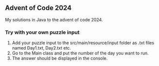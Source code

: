## Advent of Code 2024

My solutions in Java to the advent of code 2024.

### Try with your own puzzle input
1. Add your puzzle input to the src/main/resource/input folder as .txt files named Day1.txt, Day2.txt etc.
2. Go to the Main class and put the number of the day you want to run.
3. The answer should be displayed in the console.
